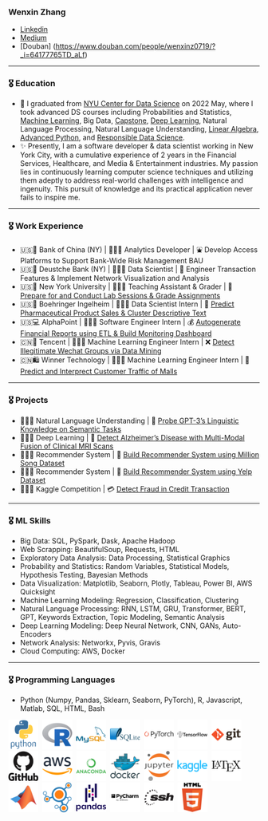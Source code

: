 <h4>   
  
<!-- ### <img src="https://media.giphy.com/media/hvRJCLFzcasrR4ia7z/giphy.gif" width="50"/>  -->
<div id="header" align="center"> 
  
  <div id="header" align="center">
<!--     <img src="https://media.giphy.com/media/QKUTD5lAgpgrSHpbMB/giphy.gif" width="150"/> -->
<!--     <img src="https://media.giphy.com/media/QKUTD5lAgpgrSHpbMB/giphy.gif" width="150"/>
    <img src="https://media.giphy.com/media/QKUTD5lAgpgrSHpbMB/giphy.gif" width="150"/>
    <img src="https://media.giphy.com/media/QKUTD5lAgpgrSHpbMB/giphy.gif" width="150"/>
    <img src="https://media.giphy.com/media/QKUTD5lAgpgrSHpbMB/giphy.gif" width="150"/> -->
</h4>
  
</div>
<div id="profile-views" align="center">
  <img src="https://komarev.com/ghpvc/?username=wendyZhang98&style=flat-square&color=blue" alt=""/>
</div>
  
### Wenxin Zhang
- [Linkedin](https://www.linkedin.com/in/wenxinzhang980719/)
- [Medium](https://medium.com/@WenxinZhang98)
- [Douban] (https://www.douban.com/people/wenxinz0719/?_i=64177765TD_aLf)

---

### :medal_military: Education 
<!--    [Introduction to Data Science](https://github.com/briandalessandro/DataScienceCourse/tree/master/ipython);  -->
 - 🗽 I graduated from [NYU Center for Data Science](https://cds.nyu.edu/) on 2022 May, where I took advanced DS courses including Probabilities and Statistics, [Machine Learning](https://nyu-ds1003.github.io/spring2021/#home), Big Data, [Capstone](https://github.com/wendyZhang98/DS-GA-1006-Capstone), [Deep Learning](https://bubbly-methane-e7a.notion.site/Deep-Learning-Fall-21-6dbea69b29994c4e88cd12a494e6b01f), Natural Language Processing, Natural Language Understanding, [Linear Algebra](https://leomiolane.github.io/linalg-for-ds.html), [Advanced Python](https://github.com/wendyZhang98/DS-GA-3001-Advaced-Python), and [Responsible Data Science](https://dataresponsibly.github.io/rds/).
 - ✨ Presently, I am a software developer & data scientist working in New York City, with a cumulative experience of 2 years in the Financial Services, Healthcare, and Media & Entertainment industries. My passion lies in continuously learning computer science techniques and utilizing them adeptly to address real-world challenges with intelligence and ingenuity. This pursuit of knowledge and its practical application never fails to inspire me.
 
  
<!--   It excites me most when I can create an impact in making data-supported decisions using statistics, machine learning, natural language processing, and deep learning techniques.  -->
  
<!--   As a new graduate, I find myself especially interested in fields such as data modeling, interpretable machine learning, fraud detection, and text data mining.  -->
  
<!-- - 🤗  -->
  
<!--   I begin to share learning notes and write original tutorials on [Medium]() since 2021. -->
<!--   practice my programming skills by solving coding questions on [Leetcode](https://leetcode.com/user0957No/) since 2022;  -->
<!--   participate in Data Science competitions on [Kaggle](https://www.kaggle.com/wenxin719) since 2019; -->
  
<!-- [:honey_pot:] I evaluate work-life balance and have always been obsessed with my hobbies. I enjoy various genres of books, movies, and musics; post reviews on [DouBan](https://www.douban.com/people/wenxinz0719/?_i=5755149buzZokh). I love taking pictures and documenting memorible life moments; upload some on [IG](https://www.instagram.com/wenxin.z0719/). I read financial news every morning and sometimes summarize what I have learned from these news for better understanding on [Snowball](https://xueqiu.com/u/8737818733). -->

<!-- - 🤗I believe there is always something we can learn from others, that's why I appreciate connection! You can connect me via [Linkedin](https://www.linkedin.com/in/wenxinzhang980719/). -->

<!-- 
<div id="header" align="center">
  <img src="https://media.giphy.com/media/QKUTD5lAgpgrSHpbMB/giphy.gif" width="500"/> -->
  
<!-- </div>
<div id="badges" align="center">
  <a href="https://www.linkedin.com/in/wenxinzhang980719/">
    <img src="https://img.shields.io/badge/LinkedIn-blue?style=for-the-badge&logo=linkedin&logoColor=white" alt="LinkedIn Badge"/>
  </a>
  <a href="https://blog.csdn.net/qq_41103204">
    <img src="https://img.shields.io/badge/-Tech%20Blog-brightgreen?style=for-the-badge&logo=rss&logoColor=white" alt="instagram Badge"/>
  </a>
  <a href="https://www.instagram.com/alex_yang97/">
    <img src="https://img.shields.io/badge/Instagram-E4405F?style=for-the-badge&logo=instagram&logoColor=white" alt="instagram Badge"/>
  </a> -->

   ---
  
### :medal_military: Work Experience 
  
<!-- 🎯  -->
<!-- I have 2 years of work experience in industries of Financial Services, Healthcare, and Media & Entertainment. I am endeavoring to play my role as a full-stack data scientist.  -->

- 🇺🇸🏦 Bank of China (NY) | 👩🏻‍💻 Analytics Developer | ⛲️ Develop Access Platforms to Support Bank-Wide Risk Management BAU
- 🇺🇸🏦 Deustche Bank (NY) | 👩🏻‍💻 Data Scientist | 🎯 Engineer Transaction Features & Implement Network Visualization and Analysis 
- 🇺🇸🏫 New York University | 👩🏻‍💻 Teaching Assistant & Grader | 💜 [Prepare for and Conduct Lab Sessions & Grade Assignments](https://github.com/wendyZhang98/Lab_Sessions_Capstone)
- 🇺🇸💊 Boehringer Ingelheim | 👩🏻‍💻 Data Scientist Intern | 🐶 [Predict Pharmaceutical Product Sales & Cluster Descriptive Text](https://github.com/wendyZhang98/boehringer-ingelheim-cds)
- 🇺🇸💻 AlphaPoint | 👩🏻‍💻 Software Engineer Intern | 💰 [Autogenerate Financial Reports using ETL & Build Monitoring Dashboard](https://drive.google.com/file/d/18-Qe0sBw5E7JTZEq8E3CdZG59iN9HvFG/view?usp=sharing)
- 🇨🇳💬 Tencent | 👩🏻‍💻 Machine Learning Engineer Intern | ❌ [Detect Illegitimate Wechat Groups via Data Mining](https://github.com/wendyZhang98/Detect-Illegitimate-Wechat-Groups)
- 🇨🇳🛍️ Winner Technology | 👩🏻‍💻 Machine Learning Engineer Intern | 🎄 [Predict and Interprect Customer Traffic of Malls](https://github.com/wendyZhang98/Consumer-Traffic-Prediction-and-Interpretation)

--- 
  
### :medal_military: Projects
- 👩🏻‍💻 Natural Language Understanding | 🤔 [Probe GPT-3’s Linguistic Knowledge on Semantic Tasks](https://github.com/wendyZhang98/GPT3-Linguistic-Knowledge-Profiling)
- 👩🏻‍💻 Deep Learning | 🏥 [Detect Alzheimer’s Disease with Multi-Modal Fusion of Clinical MRI Scans](https://drive.google.com/file/d/1g-7yjENwnTiIZKpoXGRvsz-VsQZ-0ULM/view?usp=sharing)
- 👩🏻‍💻 Recommender System | 🎵 [Build Recommender System using Million Song Dataset](https://drive.google.com/file/d/1aUM3ATKp9WLJIt0vwycbDnSaQt4D0PUt/view?usp=sharing)
- 👩🏻‍💻 Recommender System | 🍜 [Build Recommender System using Yelp Dataset](https://github.com/Yelp-Recommender-System/FancyYelpers)
- 👩🏻‍💻 Kaggle Competition | 💳 [Detect Fraud in Credit Transaction](https://www.kaggle.com/wenxin719)
  
<!--  ### :four_leaf_clover: Area of Strength
• Lay a solid foundation in mathematics including calculus, probability and statistics, and linear algebra; mastering skills such as regression, classification, clustering, dimension reduction, and hypothesis testing

• Master knowledge in large-scale data management and parallel computing; using frameworks such as SQL, HDFS, and Spark
  
• Program in Python; fluently using scientific computing tools including Scipy, Numpy, Pandas, and Ipython; visualization methods including Matplotlib, Tableau, and Seaborn; machine learning tools including Scikit-Learn, NLTK, Pytorch, Tensorflow, and Keras --> 
 
 
---
  
### :medal_military: ML Skills
  
- Big Data: SQL, PySpark, Dask, Apache Hadoop
- Web Scrapping: BeautifulSoup, Requests, HTML
- Exploratory Data Analysis: Data Processing, Statistical Graphics 
- Probability and Statistics: Random Variables, Statistical Models, Hypothesis Testing, Bayesian Methods
- Data Visualization: Matplotlib, Seaborn, Plotly, Tableau, Power BI, AWS Quicksight
- Machine Learning Modeling: Regression, Classification, Clustering
- Natural Language Processing: RNN, LSTM, GRU, Transformer, BERT, GPT, Keywords Extraction, Topic Modeling, Semantic Analysis
- Deep Learning Modeling: Deep Neural Network, CNN, GANs, Auto-Encoders
- Network Analysis: Networkx, Pyvis, Gravis
- Cloud Computing: AWS, Docker
<!-- - Backend Development: Flask -->
 

---
  
### :medal_military: Programming Languages

  - Python (Numpy, Pandas, Sklearn, Seaborn, PyTorch), R, Javascript, Matlab, SQL, HTML, Bash
  
<div>
<!--   # python -->
  <img src="https://github.com/devicons/devicon/blob/master/icons/python/python-original-wordmark.svg" title="python" alt="python" width="60" height="60"/>&nbsp;
<!--   # r -->
  <img src="https://github.com/devicons/devicon/blob/master/icons/r/r-original.svg" title="r" alt="r" width="60" height="60"/>&nbsp;
<!--   # mysql -->
  <img src="https://github.com/devicons/devicon/blob/master/icons/mysql/mysql-original-wordmark.svg" title="mysql" alt="mysql" width="60" height="60"/>&nbsp;
<!--   # sqlite -->
  <img src="https://github.com/devicons/devicon/blob/master/icons/sqlite/sqlite-original-wordmark.svg" title="sqlite" alt="sqlite" width="60" height="60"/>&nbsp;
<!--   # pytorch -->
  <img src="https://github.com/devicons/devicon/blob/master/icons/pytorch/pytorch-original-wordmark.svg" title="pytorch" alt="pytorch" width="60" height="60"/>&nbsp;
<!--   # tensorflow -->
  <img src="https://github.com/devicons/devicon/blob/master/icons/tensorflow/tensorflow-line-wordmark.svg" title="tensorflow" alt="tensorflow" width="60" height="60"/>&nbsp;
<!--   # git  -->
  <img src="https://github.com/devicons/devicon/blob/master/icons/git/git-original-wordmark.svg" title="git" alt="git" width="60" height="60"/>&nbsp;
<!--   # github -->
  <img src="https://github.com/devicons/devicon/blob/master/icons/github/github-original-wordmark.svg" title="github" alt="github" width="60" height="60"/>&nbsp;
<!--   # aws -->
  <img src="https://github.com/devicons/devicon/blob/master/icons/amazonwebservices/amazonwebservices-original-wordmark.svg" title="aws" alt="aws" width="60" height="60"/>&nbsp;
<!--   # anaconda -->
  <img src="https://github.com/devicons/devicon/blob/master/icons/anaconda/anaconda-original-wordmark.svg" title="anaconda" alt="anaconda" width="60" height="60"/>&nbsp;
<!--   # docker -->
  <img src="https://github.com/devicons/devicon/blob/master/icons/docker/docker-original-wordmark.svg" title="docker" alt="docker" width="60" height="60"/>&nbsp;
<!--   # jupyter -->
  <img src="https://github.com/devicons/devicon/blob/master/icons/jupyter/jupyter-original-wordmark.svg" title="jupyter" alt="jupyter" width="60" height="60"/>&nbsp; 
<!--   # kaggle -->
  <img src="https://github.com/devicons/devicon/blob/master/icons/kaggle/kaggle-original-wordmark.svg" title="kaggle" alt="kaggle" width="60" height="60"/>&nbsp;  
<!--   # latex -->
  <img src="https://github.com/devicons/devicon/blob/master/icons/latex/latex-original.svg" title="latex" alt="latex" width="60" height="60"/>&nbsp;  
<!--   # matlab -->
  <img src="https://github.com/devicons/devicon/blob/master/icons/matlab/matlab-original.svg" title="matlab" alt="matlab" width="60" height="60"/>&nbsp; 
<!--   # networkx -->
  <img src="https://github.com/devicons/devicon/blob/master/icons/networkx/networkx-original.svg" title="networkx" alt="networkx" width="60" height="60"/>&nbsp; 
<!--   # pandas -->
  <img src="https://github.com/devicons/devicon/blob/master/icons/pandas/pandas-original-wordmark.svg" title="pandas" alt="pandas" width="60" height="60"/>&nbsp; 
<!--   # pycharm -->
  <img src="https://github.com/devicons/devicon/blob/master/icons/pycharm/pycharm-original-wordmark.svg" title="pycharm" alt="pycharm" width="60" height="60"/>&nbsp; 
<!--   # ssh -->
  <img src="https://github.com/devicons/devicon/blob/master/icons/ssh/ssh-original-wordmark.svg" title="ssh" alt="ssh" width="60" height="60"/>&nbsp;   <!--   # html5 -->
  <img src="https://github.com/devicons/devicon/blob/master/icons/html5/html5-original-wordmark.svg" title="html" alt="html" width="60" height="60"/>&nbsp;   
</div>

  
  
<!-- --- -->

<!-- ### :fire: My Stats :

<div id="github-stat" align="left">
  <a>
    <img height="180" align="center" src="https://github-readme-stats.vercel.app/api?username=wendyZhang98&count_private=true&show_icons=true&theme=radical" />
  </a>
<!--   <a>
    <img height="180"  align="center" src="https://github-readme-stats.vercel.app/api/top-langs/?username=wendyZhang98&layout=compact&theme=radical" />
  </a> -->
  
</div>  
  
<!--  --- -->
